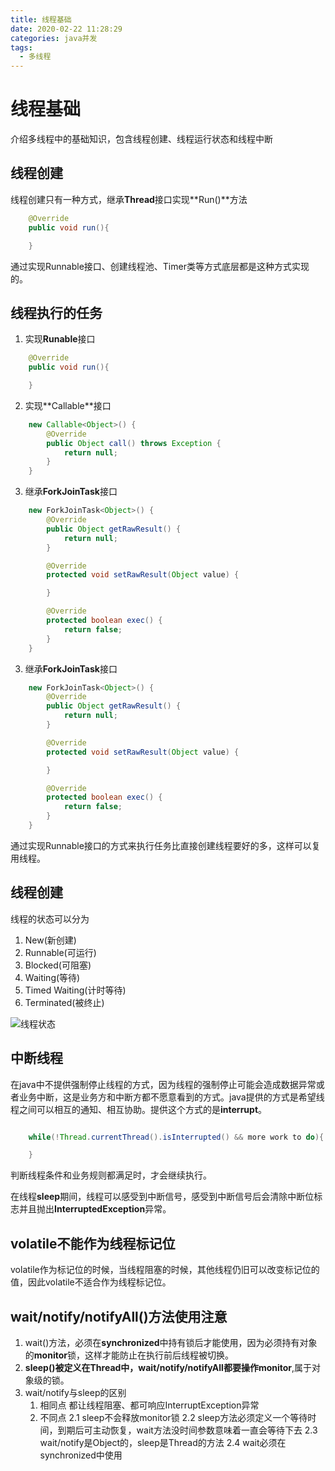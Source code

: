 ```yaml
---
title: 线程基础
date: 2020-02-22 11:28:29
categories: java并发
tags:
  - 多线程
---
```


# 线程基础
介绍多线程中的基础知识，包含线程创建、线程运行状态和线程中断

## 线程创建

线程创建只有一种方式，继承**Thread**接口实现**Run()**方法

```java
    @Override
    public void run(){

    }
```
通过实现Runnable接口、创建线程池、Timer类等方式底层都是这种方式实现的。


## 线程执行的任务

1. 实现**Runable**接口
```java
    @Override
    public void run(){

    }
```

2. 实现**Callable<Objetc>**接口
```java
    new Callable<Object>() {
        @Override
        public Object call() throws Exception {
            return null;
        }
    }
```

3. 继承**ForkJoinTask**接口

```java
    new ForkJoinTask<Object>() {
        @Override
        public Object getRawResult() {
            return null;
        }

        @Override
        protected void setRawResult(Object value) {

        }

        @Override
        protected boolean exec() {
            return false;
        }
    }
```

3. 继承**ForkJoinTask**接口

```java
    new ForkJoinTask<Object>() {
        @Override
        public Object getRawResult() {
            return null;
        }

        @Override
        protected void setRawResult(Object value) {

        }

        @Override
        protected boolean exec() {
            return false;
        }
    }
```

通过实现Runnable接口的方式来执行任务比直接创建线程要好的多，这样可以复用线程。

## 线程创建

线程的状态可以分为
1. New(新创建)
2. Runnable(可运行)
3. Blocked(可阻塞)
4. Waiting(等待)
5. Timed Waiting(计时等待)
6. Terminated(被终止)

![线程状态](https://s2.ax1x.com/2020/02/23/31vE4A.png)

## 中断线程

在java中不提供强制停止线程的方式，因为线程的强制停止可能会造成数据异常或者业务中断，这是业务方和中断方都不愿意看到的方式。java提供的方式是希望线程之间可以相互的通知、相互协助。提供这个方式的是**interrupt**。

```java

    while(!Thread.currentThread().isInterrupted() && more work to do){

    }

```
判断线程条件和业务规则都满足时，才会继续执行。


在线程**sleep**期间，线程可以感受到中断信号，感受到中断信号后会清除中断位标志并且抛出**InterruptedException**异常。


## volatile不能作为线程标记位

volatile作为标记位的时候，当线程阻塞的时候，其他线程仍旧可以改变标记位的值，因此volatile不适合作为线程标记位。

## wait/notify/notifyAll()方法使用注意
1. wait()方法，必须在**synchronized**中持有锁后才能使用，因为必须持有对象的**monitor**锁，这样才能防止在执行前后线程被切换。
2. **sleep()**被定义在Thread中，wait/notify/notifyAll都要操作**monitor**,属于对象级的锁。
3. wait/notify与sleep的区别
    1. 相同点
    都让线程阻塞、都可响应InterruptException异常
    2. 不同点
    2.1 sleep不会释放monitor锁
    2.2 sleep方法必须定义一个等待时间，到期后可主动恢复，wait方法没时间参数意味着一直会等待下去
    2.3 wait/notify是Object的，sleep是Thread的方法
    2.4 wait必须在synchronized中使用




